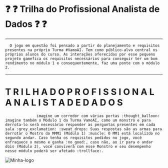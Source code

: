 #          :question: :question: Trilha do Profissional Analista de Dados :question: :question:
---
      O jogo em questão foi pensado a partir do planejamento e requisitos presentes na próprio Turma #VamoAI. Tem como público-alvo central os próprios alunos do curso. As interações oferecidas por esse pequeno projeto gamefica os requisitos necessários para conseguir ter um bom rendimento no módulo 1 e consequentemente, faz uma ponte com o módulo 2.
---
# T R I L H A  D O  P R O F I S S I O N A L  A N A L I S T A  D E  D A D O S

                  imagine um corredor com várias portas :thought_balloon: imagine também o Módulo 1 da Turma VamoAI, como um monstro e para derrota-lo será necessário responder as perguntas presentes em cada sala :grey_exclamation: :sweat_drops: Suas respostas são as armas para derrotar o Mostro do MMM1 (Módulo 1) :muscle: O MM1 está localizdo no segundo andar. Caso tenha os requisitos pedidos no jogo, você enfraquece o mesmo e ganha :no_good:, caso não, ao ir para o andar dois (Módulo 2), você conviverá com esse Monstro e seu desempenho nesse módulo poderá ser afetado :trollface:. 

![Minha-logo](https://github.com/Natalia-oli/imagens/blob/master/Legal%20Ilustrado%20Games%20Infogr%C3%A1fico.gif)







